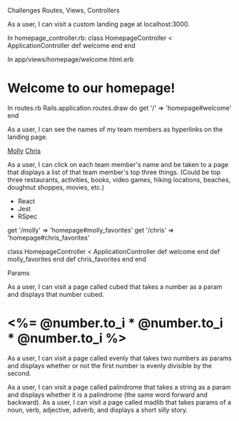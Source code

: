 Challenges
Routes, Views, Controllers

As a user, I can visit a custom landing page at localhost:3000.

In homepage_controller.rb:
class HomepageController < ApplicationController
    def welcome
    end
end

In app/views/homepage/welcome.html.erb
<h1>Welcome to our homepage!</h1>

In routes.rb
Rails.application.routes.draw do
  get '/' => 'homepage#welcome'
end

As a user, I can see the names of my team members as hyperlinks on the landing page.

<a href='url'>Molly</a>
<a href='url'>Chris</a>

As a user, I can click on each team member's name and be taken to a page that displays a list of that team member's top three things. (Could be top three restaurants, activities, books, video games, hiking locations, beaches, doughnut shoppes, movies, etc.)

<ul>
  <li>React</li>
  <li>Jest</li>
  <li>RSpec</li>
</ul>

  get '/molly' => 'homepage#molly_favorites'
  get '/chris' => 'homepage#chris_favorites'

class HomepageController < ApplicationController
    def welcome
    end
    def molly_favorites
    end
    def chris_favorites
    end
end

Params

As a user, I can visit a page called cubed that takes a number as a param and displays that number cubed.

<h1>
  <%= @number.to_i * @number.to_i * @number.to_i %>
</h1>

As a user, I can visit a page called evenly that takes two numbers as params and displays whether or not the first number is evenly divisible by the second.



As a user, I can visit a page called palindrome that takes a string as a param and displays whether it is a palindrome (the same word forward and backward).
As a user, I can visit a page called madlib that takes params of a noun, verb, adjective, adverb, and displays a short silly story.